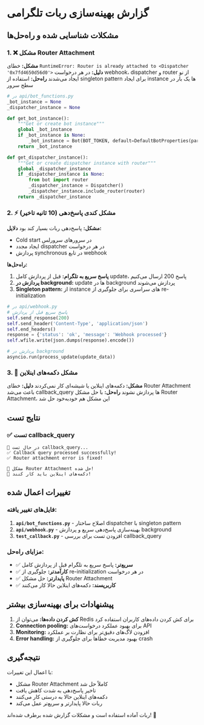 # گزارش بهینه‌سازی ربات تلگرامی

## مشکلات شناسایی شده و راه‌حل‌ها

### 1. ❌ مشکل Router Attachment
**مشکل:** خطای `RuntimeError: Router is already attached to <Dispatcher '0x7fd4650d56d0'>`
**دلیل:** در هر درخواست webhook، dispatcher و router از نو ایجاد می‌شدند
**راه‌حل:** استفاده از singleton pattern برای ایجاد instance ها یک بار در سطح سرور

```python
# در api/bot_functions.py
_bot_instance = None
_dispatcher_instance = None

def get_bot_instance():
    """Get or create bot instance"""
    global _bot_instance
    if _bot_instance is None:
        _bot_instance = Bot(BOT_TOKEN, default=DefaultBotProperties(parse_mode=ParseMode.HTML))
    return _bot_instance

def get_dispatcher_instance():
    """Get or create dispatcher instance with router"""
    global _dispatcher_instance
    if _dispatcher_instance is None:
        from bot import router
        _dispatcher_instance = Dispatcher()
        _dispatcher_instance.include_router(router)
    return _dispatcher_instance
```

### 2. ⚡ مشکل کندی پاسخ‌دهی (10 ثانیه تاخیر)
**مشکل:** پاسخ‌دهی ربات بسیار کند بود
**دلایل:** 
- Cold start در سرورهای سرورلس
- ایجاد مجدد dispatcher در هر درخواست
- پردازش synchronous در تابع webhook

**راه‌حل‌ها:**
1. **پاسخ سریع به تلگرام:** قبل از پردازش کامل update، پاسخ 200 ارسال می‌کنیم
2. **پردازش در background:** update ها در background پردازش می‌شوند
3. **Singleton pattern:** از instance های سراسری برای جلوگیری از re-initialization

```python
# در api/webhook.py
# پاسخ سریع قبل از پردازش
self.send_response(200)
self.send_header('Content-Type', 'application/json')
self.end_headers()
response = {'status': 'ok', 'message': 'Webhook processed'}
self.wfile.write(json.dumps(response).encode())

# پردازش در background
asyncio.run(process_update(update_data))
```

### 3. 🔘 مشکل دکمه‌های اینلاین
**مشکل:** دکمه‌های اینلاین یا شیشه‌ای کار نمی‌کردند
**دلیل:** خطای Router Attachment باعث می‌شد callback_query ها پردازش نشوند
**راه‌حل:** با حل مشکل Router Attachment، این مشکل هم خودبه‌خود حل شد

## نتایج تست

### ✅ تست callback_query
```
🧪 در حال تست callback_query...
✅ Callback query processed successfully!
✅ Router attachment error is fixed!

🎉 مشکل Router Attachment حل شده!
🎉 دکمه‌های اینلاین باید کار کنند!
```

## تغییرات اعمال شده

### فایل‌های تغییر یافته:
1. **`api/bot_functions.py`** - اصلاح ساختار dispatcher با singleton pattern
2. **`api/webhook.py`** - بهینه‌سازی پاسخ‌دهی سریع و پردازش background
3. **`test_callback.py`** - افزودن تست برای بررسی callback_query

### مزایای راه‌حل:
- ✅ **سریع‌تر:** پاسخ سریع به تلگرام قبل از پردازش کامل
- ✅ **کارآمدتر:** جلوگیری از re-initialization در هر درخواست
- ✅ **پایدارتر:** حل مشکل Router Attachment
- ✅ **کاربرپسند:** دکمه‌های اینلاین حالا کار می‌کنند

## پیشنهادات برای بهینه‌سازی بیشتر

1. **کش کردن داده‌ها:** می‌توان از Redis برای کش کردن داده‌های کاربران استفاده کرد
2. **Connection pooling:** برای بهبود عملکرد درخواست‌های API
3. **Monitoring:** افزودن لاگ‌های دقیق‌تر برای نظارت بر عملکرد
4. **Error handling:** بهبود مدیریت خطاها برای جلوگیری از crash

## نتیجه‌گیری

با اعمال این تغییرات:
- مشکل Router Attachment کاملاً حل شد
- تاخیر پاسخ‌دهی به شدت کاهش یافت
- دکمه‌های اینلاین حالا به درستی کار می‌کنند
- ربات حالا پایدارتر و سریع‌تر عمل می‌کند

ربات آماده استفاده است و مشکلات گزارش شده برطرف شده‌اند! 🎉